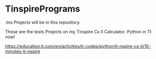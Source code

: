 # TinspirePrograms

.tns Projects will be in this repository.

These are the tests Projects on my Tinspire Cx II Calculator.
Python in TI now!

https://education.ti.com/en/activities/ti-codes/python/ti-nspire-cx-ii/10-minutes-ti-nspire
